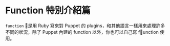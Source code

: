 # Function 特別介紹篇

`function` 是用 Ruby 寫來對 Puppet 的 plugins，和其他語言一樣用來處理許多不同的狀況，除了 Puppet 內建的 function 以外，你也可以自己寫 function 使用。
